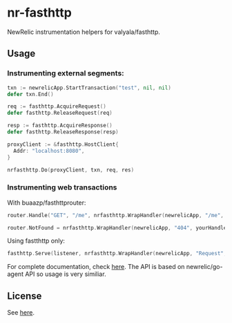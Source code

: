 # nr-fasthttp

NewRelic instrumentation helpers for valyala/fasthttp.

## Usage

### Instrumenting external segments:

```go
txn := newrelicApp.StartTransaction("test", nil, nil)
defer txn.End()

req := fasthttp.AcquireRequest()
defer fasthttp.ReleaseRequest(req)

resp := fasthttp.AcquireResponse()
defer fasthttp.ReleaseResponse(resp)

proxyClient := &fasthttp.HostClient{
  Addr: "localhost:8080",
}

nrfasthttp.Do(proxyClient, txn, req, res)
```

###  Instrumenting web transactions

With buaazp/fasthttprouter:
```go
router.Handle("GET", "/me", nrfasthttp.WrapHandler(newrelicApp, "/me", yourHandler)

router.NotFound = nrfasthttp.WrapHandler(newrelicApp, "404", yourHandler)
```

Using fastthttp only:
```go
fasthttp.Serve(listener, nrfasthttp.WrapHandler(newrelicApp, "Request", yourHandler))
```

For complete documentation, check [here](https://godoc.org/github.com/greenboxal/nr-fasthttp). The API is based on newrelic/go-agent API so usage is very similiar.

## License

See [here](LICENSE).

